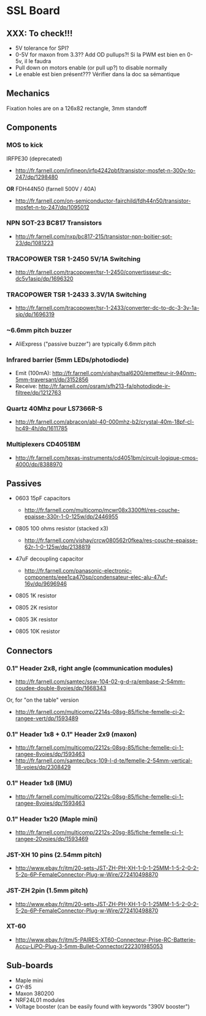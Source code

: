 # SSL Board

## XXX: To check!!!

- 5V tolerance for SPI?
- 0-5V for maxon from 3.3??
  Add OD pullups?!
  Si la PWM est bien en 0-5v, il le faudra
- Pull down on motors enable (or pull up?) to disable normally
- Le enable est bien présent??? Vérifier dans la doc sa sémantique

## Mechanics

Fixation holes are on a 126x82 rectangle, 3mm standoff

## Components

### MOS to kick

IRFPE30 (deprecated)
- http://fr.farnell.com/infineon/irfp4242pbf/transistor-mosfet-n-300v-to-247/dp/1298480

**OR** FDH44N50 (farnell 500V / 40A)
- http://fr.farnell.com/on-semiconductor-fairchild/fdh44n50/transistor-mosfet-n-to-247/dp/1095012

### NPN SOT-23 BC817 Transistors
- http://fr.farnell.com/nxp/bc817-215/transistor-npn-boitier-sot-23/dp/1081223

### TRACOPOWER TSR 1-2450 5V/1A Switching
- http://fr.farnell.com/tracopower/tsr-1-2450/convertisseur-dc-dc5v1asip/dp/1696320

### TRACOPOWER TSR 1-2433 3.3V/1A Switching

- http://fr.farnell.com/tracopower/tsr-1-2433/converter-dc-to-dc-3-3v-1a-sip/dp/1696319

### ~6.6mm pitch buzzer

- AliExpress ("passive buzzer") are typically 6.6mm pitch

### Infrared barrier (5mm LEDs/photodiode)

- Emit (100mA): http://fr.farnell.com/vishay/tsal6200/emetteur-ir-940nm-5mm-traversant/dp/3152856
- Receive: http://fr.farnell.com/osram/sfh213-fa/photodiode-ir-filtree/dp/1212763

### Quartz 40Mhz pour LS7366R-S

- http://fr.farnell.com/abracon/abl-40-000mhz-b2/crystal-40m-18pf-cl-hc49-4h/dp/1611785

### Multiplexers CD4051BM

- http://fr.farnell.com/texas-instruments/cd4051bm/circuit-logique-cmos-4000/dp/8388970

## Passives

- 0603 15pF capacitors
    - http://fr.farnell.com/multicomp/mcwr08x3300ftl/res-couche-epaisse-330r-1-0-125w/dp/2446955
- 0805 100 ohms resistor (stacked x3)
    -  http://fr.farnell.com/vishay/crcw080562r0fkea/res-couche-epaisse-62r-1-0-125w/dp/2138819
- 47uF decoupling capacitor
    - http://fr.farnell.com/panasonic-electronic-components/eee1ca470sp/condensateur-elec-alu-47uf-16v/dp/9696946

- 0805 1K resistor
- 0805 2K resistor
- 0805 3K resistor
- 0805 10K resistor

## Connectors

### 0.1" Header 2x8, right angle (communication modules)

- http://fr.farnell.com/samtec/ssw-104-02-g-d-ra/embase-2-54mm-coudee-double-8voies/dp/1668343

Or, for "on the table" version    

- http://fr.farnell.com/multicomp/2214s-08sg-85/fiche-femelle-ci-2-rangee-vert/dp/1593489

### 0.1" Header 1x8 + 0.1" Header 2x9 (maxon)

- http://fr.farnell.com/multicomp/2212s-08sg-85/fiche-femelle-ci-1-rangee-8voies/dp/1593463
- http://fr.farnell.com/samtec/bcs-109-l-d-te/femelle-2-54mm-vertical-18-voies/dp/2308429

### 0.1" Header 1x8 (IMU)

- http://fr.farnell.com/multicomp/2212s-08sg-85/fiche-femelle-ci-1-rangee-8voies/dp/1593463

### 0.1" Header 1x20 (Maple mini)

- http://fr.farnell.com/multicomp/2212s-20sg-85/fiche-femelle-ci-1-rangee-20voies/dp/1593469

### JST-XH 10 pins (2.54mm pitch)

- http://www.ebay.fr/itm/20-sets-JST-ZH-PH-XH-1-0-1-25MM-1-5-2-0-2-5-2p-6P-FemaleConnector-Plug-w-Wire/272410498870

### JST-ZH 2pin (1.5mm pitch)

- http://www.ebay.fr/itm/20-sets-JST-ZH-PH-XH-1-0-1-25MM-1-5-2-0-2-5-2p-6P-FemaleConnector-Plug-w-Wire/272410498870

### XT-60

- http://www.ebay.fr/itm/5-PAIRES-XT60-Connecteur-Prise-RC-Batterie-Accu-LiPO-Plug-3-5mm-Bullet-Connector/222301985053


## Sub-boards

- Maple mini
- GY-85
- Maxon 380200
- NRF24L01 modules
- Voltage booster (can be easily found with keywords "390V booster")
